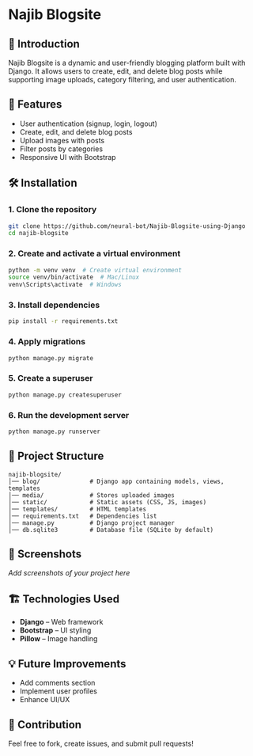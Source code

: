 # Najib Blogsite

## 📌 Introduction
Najib Blogsite is a dynamic and user-friendly blogging platform built with Django. It allows users to create, edit, and delete blog posts while supporting image uploads, category filtering, and user authentication.

## 🚀 Features
- User authentication (signup, login, logout)
- Create, edit, and delete blog posts
- Upload images with posts
- Filter posts by categories
- Responsive UI with Bootstrap

## 🛠️ Installation
### 1. Clone the repository
```bash
git clone https://github.com/neural-bot/Najib-Blogsite-using-Django
cd najib-blogsite
```

### 2. Create and activate a virtual environment
```bash
python -m venv venv  # Create virtual environment
source venv/bin/activate  # Mac/Linux
venv\Scripts\activate  # Windows
```

### 3. Install dependencies
```bash
pip install -r requirements.txt
```

### 4. Apply migrations
```bash
python manage.py migrate
```

### 5. Create a superuser
```bash
python manage.py createsuperuser
```

### 6. Run the development server
```bash
python manage.py runserver
```

## 📂 Project Structure
```
najib-blogsite/
│── blog/              # Django app containing models, views, templates
│── media/             # Stores uploaded images
│── static/            # Static assets (CSS, JS, images)
│── templates/         # HTML templates
│── requirements.txt   # Dependencies list
│── manage.py          # Django project manager
│── db.sqlite3         # Database file (SQLite by default)
```

## 📸 Screenshots
_Add screenshots of your project here_

## 🏗️ Technologies Used
- **Django** – Web framework
- **Bootstrap** – UI styling
- **Pillow** – Image handling

## 💡 Future Improvements
- Add comments section
- Implement user profiles
- Enhance UI/UX

## 🤝 Contribution
Feel free to fork, create issues, and submit pull requests!

